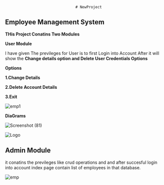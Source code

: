                                     # NewProject
  ## Employee Management System
  
  **THis Project Conatins Two Modules**
  
  **User Module**

  
I have given The previleges for User is to first Login into Account After it will show the **Change details option and Delete User Credentials Options**

**Options**

**1.Change Details**

**2.Delete Account Details**

**3.Exit**

![emp1](https://github.com/naveen9390839942/NewProject/assets/129715479/899f7b53-83b7-49f3-8d42-3a36aa8f916c)

**DiaGrams**


![Screenshot (81)](https://github.com/naveen9390839942/NewProject/assets/129715479/9ba91d10-1b7f-4614-a4d9-2918e635c3fe)



![Logo](https://dev-to-uploads.s3.amazonaws.com/uploads/articles/th5xamgrr6se0x5ro4g6.png)

## Admin Module

it conatins the previleges like crud operations and and after succesful login into account index page contain list of employees in that database.


![emp](https://via.placeholder.com/468x300?text=App+Screenshot+Here)


